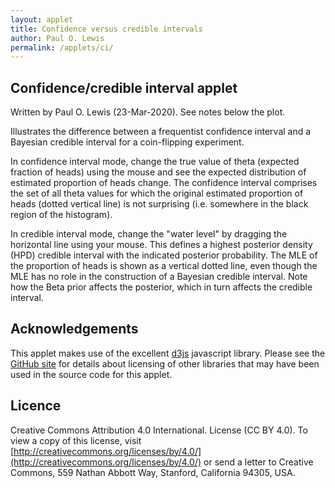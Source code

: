 ```yaml
---
layout: applet
title: Confidence versus credible intervals
author: Paul O. Lewis
permalink: /applets/ci/
---
```

## Confidence/credible interval applet
Written by Paul O. Lewis (23-Mar-2020). See notes below the plot.

Illustrates the difference between a frequentist confidence interval and a Bayesian 
credible interval for a coin-flipping experiment.

In confidence interval mode, change the true value of theta (expected fraction of heads) 
using the mouse and see the expected distribution of estimated proportion of heads change. 
The confidence interval comprises the set of all theta values for which the original estimated
proportion of heads (dotted vertical line) is not surprising (i.e. somewhere in the black 
region of the histogram).

In credible interval mode, change the "water level" by dragging the horizontal line using 
your mouse. This defines a highest posterior density (HPD) credible interval with the
indicated posterior probability. The MLE of the proportion of heads is shown as a vertical
dotted line, even though the MLE has no role in the construction of a Bayesian credible interval.
Note how the Beta prior affects the posterior, which in turn affects the credible interval.

<div id="arbitrary"></div>
<div id="details"></div>
<script type="text/javascript">
    // written by Paul O. Lewis 23-Mar-2020

    // width and height of svg
    var w = 1000;
    var h = 600;
    var padding = 80;

    var confidence_interval = true;
    var CI_left_bound = 0.0;
    var CI_right_bound = 1.0;

    // data and parameters
    var nheads = 25;
    var nflips = 50;
    var mle = 1.0*nheads/nflips;
    var slider_theta = mle;
    var slider_waterlevel = 0.5;
    var prior_a = 1.0;
    var prior_b = 1.0;

    // plotting-related
    var brickred = "#B82E2E";
    var xmax = 1.0;
    var ymax = 1.0;
    var epsilon = 0.001;
    var nsegments = 500;
    var histdata = [];
    var posterior_data = [];
    var credible_interval_data = [];
    var lower_credible = 0.0;
    var upper_credible = 1.0;
    var credible_interval_size = 0.0;

    // axes labels
    var axis_label_height = 12;
    var axis_label_height_pixels = axis_label_height + "px";

    // param labels
    var param_text_height = 18;
    var param_text_height_pixels = param_text_height + "px";

    // Select DIV element already created (see above) to hold SVG
    var plot_div = d3.select("div#arbitrary");

    // Create SVG element
    var svg = plot_div.append("svg")
        .attr("width", w)
        .attr("height", h);

    // Create background rectangle used to capture drag events
    var bounding_rect = svg.append("rect")
        .attr("x", 0)
        .attr("y", 0)
        .attr("width", w)
        .attr("height", h)
        .attr("fill", "white");

    // Function that calculates the probability of y heads in n flips given p
    function likelihood(y, n, p) {
        var ln_coeff = log_gamma(n+1) - log_gamma(y+1) - log_gamma(n-y+1);
        var ln_prob = ln_coeff + y*Math.log(p) + (n-y)*Math.log(1-p);
        return Math.exp(ln_prob);
    }

    // Returns cumulative probability of h >= nheads (assumes q < nheads/nflips)
    function calcRightTail(q) {
        var h = nheads;
        var like = likelihood(h, nflips, q);
        var cumlike = like;
        h += 1;
        while (h <= nflips) {
            like = likelihood(h, nflips, q);
            cumlike += like;
            h += 1;
            }
        return cumlike;
        }

    // Returns cumulative probability of h <= nheads (assumes q > nheads/nflips)
    function calcLeftTail(q) {
        var h = nheads;
        var like = likelihood(h, nflips, q);
        var cumlike = like;
        h -= 1;
        while (h >= 0) {
            like = likelihood(h, nflips, q);
            cumlike += like;
            h -= 1;
            }
        return cumlike;
        }

    // Given bracket provided, find theta value that comes closes to target water level
    function optimizeConfidenceBound(qlow, qhigh, target, right_tail) {
        var qlower = qlow;
        var qhigher = qhigh;
        var q = (qlower + qhigher)/2.0;
        var p = (right_tail ? calcRightTail(q) : calcLeftTail(q));
        var tol = 0.001;
        var niters = 0;
        var max_iters = 100;
        var diff = Math.abs(p - target);
        while (diff > tol) {
            if (right_tail) {
                // choosing q so that right tail area equals target
                if (p < target) {
                    // q too low
                    qlower = q;
                    q = (q + qhigher)/2.0;
                    p = calcRightTail(q);
                    }
                else {
                    // q too high
                    qhigher = q;
                    q = (qlower + q)/2.0;
                    p = calcRightTail(q);
                    }
                diff = Math.abs(p - target);
                }
            else {
                // choosing q so that left tail area equals target
                if (p > target) {
                    // q too low
                    qlower = q;
                    q = (q + qhigher)/2.0;
                    p = calcLeftTail(q);
                    }
                else {
                    // q too high
                    qhigher = q;
                    q = (qlower + q)/2.0;
                    p = calcLeftTail(q);
                    }
                diff = Math.abs(p - target);
                }
            niters++;
            if (niters > max_iters) {
                console.log("^^^^^ niters > max_iters in optimizeConfidenceBound ^^^^^");
                return q;
                }
            }
        return q;
        }

    CI_left_bound = optimizeConfidenceBound(0.0, mle, 0.025, true);
    CI_right_bound = optimizeConfidenceBound(mle, 1.0, 0.025, false);

    // Function that calculates the probability of y heads in n flips given p
    function posterior(y, n, a, b, p) {
        var ln_coeff = log_gamma(n+a+b+1) - log_gamma(y+a+1) - log_gamma(n-y+b+1);
        var ln_prob = ln_coeff + (y+a-1)*Math.log(p) + (n-y+b-1)*Math.log(1-p);
        return Math.exp(ln_prob);
    }

    //ymax = likelihood(0, nflips, epsilon);
    ymax = 1.5*likelihood(nheads, nflips, nheads/nflips);

    // Create scale for X axis
    var xscale = d3.scaleLinear()
        .domain([0, xmax])
        .range([padding, w - padding]);

    // Create scale for Y axis
    var yscale = d3.scaleLinear()
        .domain([0, ymax])
        .range([h - padding, padding]);

    // Create scale for drawing line segments
    var line_scale = d3.scaleBand()
        .domain(d3.range(nsegments+1))
        .range(xscale.domain());

    // Given bracket provided, find theta value that comes closes to target water level
    function optimizeThetaForWaterLevel(qlow, qhigh, target) {
        var qupper = qhigh;
        var pupper = posterior(nheads, nflips, prior_a, prior_b, qupper);
        var qlower = qlow;
        var plower = posterior(nheads, nflips, prior_a, prior_b, qlower);
        var increasing = (pupper > plower ? true : false);
        var decreasing = !increasing;
        var max_iter = 100;
        var tol = 0.0001;
        var q = (qlower + qupper)/2.;
        var p = posterior(nheads, nflips, prior_a, prior_b, q);
        var iter = 0;
        var diff = Math.abs(p - target);
        while (diff > tol) {
            iter += 1;
            if (iter > max_iter) {
                console.log("^^^^^ reached max_iter in optimizeThetaForWaterLevel ^^^^^");
                return {"theta":q, "density":p};
                }
            var optimum_above_q = ((increasing && p < target) || (decreasing && p > target));
            if (optimum_above_q) {
                // optimum above q because (q,qupper) brackets target
                qlower = q;
                q = (q + qupper)/2.;
                p = posterior(nheads, nflips, prior_a, prior_b, q);
                }
            else {
                // optimum below q because (qlower,q) brackets target
                qupper = q;
                q = (qlower + q)/2.;
                p = posterior(nheads, nflips, prior_a, prior_b, q);
                }
            diff = Math.abs(p - target);
            }

        return {"theta":q, "density":p};
        }

    // Function that recalculates the rectangles making up the histogram
    // and lines making up posterior density curve
    function recalcPlotData() {
        if (confidence_interval) {
            histdata = [];
            var cumprob_p = 0.0;
            for (var y = 0; y <= nflips; y++) {
                var p = 1.0*y/nflips;
                var prob_p = likelihood(y, nflips, slider_theta);
                cumprob_p += prob_p;
                histdata.push({'p':p, 'probp':prob_p, 'cumprobp':cumprob_p});
                }
            }
        else {
            posterior_data = [];
            credible_interval_data = [];
            var prev_theta = line_scale(0);
            var prev_density = 0.0;
            var last_included_i = 0;
            for (var i = 1; i < nsegments; i++) {
                var theta = line_scale(i);
                // calculate posterior for theta corresponding to this segment
                var density = posterior(nheads, nflips, prior_a, prior_b, theta);
                posterior_data.push({'x':theta, 'y':density});
                if (density >= slider_waterlevel) {
                    if (credible_interval_data.length == 0) {
                        // first element in credible_interval_data should comes as close as possible to slider_waterlevel
                        var closest = optimizeThetaForWaterLevel(prev_theta, theta, slider_waterlevel);
                        credible_interval_data.push({'x':closest.theta, 'y':0.0});
                        credible_interval_data.push({'x':closest.theta, 'y':closest.density});
                        }
                    else
                        credible_interval_data.push({'x':theta, 'y':density});
                    last_included_i = i;
                    }
                prev_theta = theta;
                prev_density = density;
                }

            if (credible_interval_data.length > 0) {
                // add one more element to credible_interval_data that comes as close as possible to slider_waterlevel
                prev_theta =  line_scale(last_included_i);
                prev_density = posterior(nheads, nflips, prior_a, prior_b, prev_theta);
                theta =  line_scale(last_included_i+1);
                density = posterior(nheads, nflips, prior_a, prior_b, theta);
                closest = optimizeThetaForWaterLevel(prev_theta, theta, slider_waterlevel);
                credible_interval_data.push({'x':closest.theta, 'y':closest.density});
                credible_interval_data.push({'x':closest.theta, 'y':0.0});
            }

            credible_interval_size = 0.0;
            if (credible_interval_data.length > 0) {
                lower_credible = credible_interval_data[0].x;
                upper_credible = credible_interval_data[credible_interval_data.length-1].x;
                credible_interval_size = incBeta(upper_credible, prior_a + nheads, prior_b + nflips - nheads);
                credible_interval_size -= incBeta(lower_credible, prior_a + nheads, prior_b + nflips - nheads);
                }
            }
    }
    recalcPlotData();

    // ###########################################################################
    // ############################## posterior ##################################
    // ###########################################################################

    // Create path representing density curve
    var lineFunc = d3.line()
        .x(function(d) {return xscale(d.x);})
        .y(function(d) {return yscale(d.y);});

    var hpc = svg.append("path")
            .attr("id", "hpc")
            .attr("d", lineFunc(credible_interval_data))
            .attr("fill", "lavender")
            .attr("stroke", "none")
            .style("pointer-events", "none")   // don't want line intercepting drag events
            .attr("visibility", "hidden");

    var posterior_density = svg.append("path")
            .attr("id", "posterior")
            .attr("d", lineFunc(posterior_data))
            .attr("fill", "none")
            .attr("stroke", brickred)
            .attr("stroke-width", 2)
            .style("pointer-events", "none")   // don't want line intercepting drag events
            .attr("visibility", "hidden");

    // ###########################################################################
    // ############################## histogram ##################################
    // ###########################################################################

    var ci_box = svg.append("rect")
        .attr("id", "ci-box")
        .attr("x", xscale(CI_left_bound))
        .attr("y", yscale(ymax))
        .attr("width", xscale(CI_right_bound) - xscale(CI_left_bound))
        .attr("height", yscale(0)- yscale(ymax) )
        .attr("fill", "lavender")
        .style("pointer-events", "none")   // don't want line intercepting drag events
        .attr("visibility", "visible");

    var histogram = svg.append("g")
        .attr("id", "histogram");
    histogram.selectAll("line.histbar")
        .data(histdata)
        .enter()
        .append("line")
        .attr("class","histbar")
        .attr("x1", function(d) {return xscale(d.p);})
        .attr("y1", function(d) {return yscale(0);})
        .attr("x2", function(d) {return xscale(d.p);})
        .attr("y2", function(d) {return yscale(d.probp);})
        .attr("stroke", function(d) {
            var stroke_color = "black";
            if ((d.cumprobp < 0.025) || (d.cumprobp > 0.975))
                stroke_color = brickred;
            return stroke_color;
            })
        .attr("stroke-width", xscale(1./nflips)-xscale(0))
        .style("pointer-events", "none")   // don't want line intercepting drag events
        .attr("visibility", "visible");

    var mle_line = svg.append("line")
        .attr("id", "mle")
        .attr("x1", xscale(mle))
        .attr("y1", yscale(0))
        .attr("x2", xscale(mle))
        .attr("y2", yscale(ymax))
        .attr("stroke", "black")
        .attr("stroke-width", 2)
        .attr("stroke-dasharray", "2,2,2")
        .attr("visibility", "visible");

    var slider_line = svg.append("line")
        .attr("id", "slider")
        .attr("x1", xscale(slider_theta))
        .attr("y1", yscale(0))
        .attr("x2", xscale(slider_theta))
        .attr("y2", yscale(ymax))
        .attr("stroke", "gray")
        .attr("visibility", "visible");

    // ###########################################################################
    // ############################## density ####################################
    // ###########################################################################

    var water_level = svg.append("line")
        .attr("id", "waterlevel")
        .attr("x1", xscale(0))
        .attr("y1", yscale(slider_waterlevel))
        .attr("x2", xscale(1))
        .attr("y2", yscale(slider_waterlevel))
        .attr("stroke", "gray")
        .attr("visibility", "hidden");

    var lower_bound = svg.append("line")
        .attr("id", "lower-bound")
        .attr("x1", xscale(0.5))
        .attr("y1", yscale(0.0))
        .attr("x2", xscale(0.5))
        .attr("y2", yscale(slider_waterlevel))
        .attr("stroke", "gray")
        .attr("visibility", "hidden");

    var upper_bound = svg.append("line")
        .attr("id", "upper-bound")
        .attr("x1", xscale(0.5))
        .attr("y1", yscale(0.0))
        .attr("x2", xscale(0.5))
        .attr("y2", yscale(slider_waterlevel))
        .attr("stroke", "gray")
        .attr("visibility", "hidden");

    // Create text showing current value of slider_theta
    var theta_text = svg.append("text")
        .attr("id", "vtext")
        .attr("x", 0)
        .attr("y", 0)
        .attr("font-family", "Verdana")
        .attr("font-size", param_text_height_pixels)
        .text("theta = " + d3.format(".5f")(slider_theta));
    CenterTextAroundPoint(theta_text, w/2, h - padding/2);

    // Create x axis
    var xaxis = d3.axisBottom(xscale)
        .ticks(5)
        .tickFormat(d3.format(".2f"));

    // Add x axis to svg
    var gxaxis = svg.append("g")
        .attr("id", "xaxis")
        .attr("class", "axis")
        .attr("transform", "translate(0," + (h - padding) + ")")
        .call(xaxis);

    // Style the x-axis
    svg.selectAll('.axis line, .axis path')
        .style('stroke', 'black')
        .style('fill', 'none')
        .style('stroke-width', '1px')
        .style('shape-rendering', 'crispEdges');
    svg.selectAll('g#xaxis g.tick text')
        .style('font-family', 'Helvetica')
        .style('font-size', axis_label_height_pixels);

    // Create y axis
    var yaxis = d3.axisLeft(yscale)
        .ticks(4)
        .tickFormat(d3.format(".2f"));

    // Add y axis to svg
    var gyaxis = svg.append("g")
        .attr("id", "yaxis")
        .attr("class", "axis")
        .attr("transform", "translate(" + padding + ",0)")
        .call(yaxis);

    // Style the y-axis
    svg.selectAll('.axis line, .axis path')
        .style('stroke', 'black')
        .style('fill', 'none')
        .style('stroke-width', '1px')
        .style('shape-rendering', 'crispEdges');
    svg.selectAll('g#xaxis g.tick text')
        .style('font-family', 'Helvetica')
        .style('font-size', axis_label_height_pixels);

    // ###########################################################################
    // ######################## replotting functions #############################
    // ###########################################################################

    function replotCredible() {
        // show MLE, posterior density, hpc, and water_level
        mle_line.attr("visibility", "visible")
            .attr("x1", xscale(mle))
            .attr("x2", xscale(mle));
        posterior_density.attr("visibility", "visible")
            .attr("d", lineFunc(posterior_data));
        hpc.attr("visibility", "visible")
            .attr("d", lineFunc(credible_interval_data));
        water_level.attr("visibility", "visible")
            .attr("y1", yscale(slider_waterlevel))
            .attr("y2", yscale(slider_waterlevel));
        if (credible_interval_data.length > 0) {
            var xleft = credible_interval_data[0].x;
            lower_bound.attr("visibility", "visible")
                .attr("x1", xscale(xleft))
                .attr("x2", xscale(xleft))
                .attr("y2", yscale(slider_waterlevel));
            var xright = credible_interval_data[credible_interval_data.length-1].x;
            upper_bound.attr("visibility", "visible")
                .attr("x1", xscale(xright))
                .attr("x2", xscale(xright))
                .attr("y2", yscale(slider_waterlevel));
            theta_text.text(d3.format(".1f")(100.0*credible_interval_size) + "% credible interval = (" + d3.format(".3f")(xleft) + ", " + d3.format(".3f")(xright) + ")");
            }
        else {
            lower_bound.attr("visibility", "hidden");
            upper_bound.attr("visibility", "hidden");
            theta_text.text("(drag down to create credible interval)");
            }

        // hide histogram
        ci_box.attr("visibility", "hidden");
        histogram.selectAll("line.histbar").attr("visibility", "hidden");

        // hide slider
        slider_line.attr("visibility", "hidden");
        }

    function replotConfidence() {
        mle_line.attr("visibility", "visible")
            .attr("x1", xscale(mle))
            .attr("x2", xscale(mle));
        ci_box.attr("visibility", "visible")
            .attr("x", xscale(CI_left_bound))
            .attr("width", xscale(CI_right_bound) - xscale(CI_left_bound));
        histogram.selectAll("line.histbar")
            .data(histdata)
            .attr("y2", function(d) {return yscale(d.probp);})
            .attr("visibility", "visible")
            .attr("stroke", function(d) {
                var stroke_color = "black";
                if ((d.cumprobp < 0.025) || (d.cumprobp > 0.975))
                    stroke_color = brickred;
                return stroke_color;
                });
        slider_line
            .attr("x1", xscale(slider_theta))
            .attr("x2", xscale(slider_theta));

        // show slider
        slider_line.attr("visibility", "visible");

        // hide posterior density, hpc, and water_level
        posterior_density.attr("visibility", "hidden");
        water_level.attr("visibility", "hidden");
        hpc.attr("visibility", "hidden");
        lower_bound.attr("visibility", "hidden");
        upper_bound.attr("visibility", "hidden");

        // theta_text shows slider_theta value
        theta_text.text("theta = " + d3.format(".3f")(slider_theta) + " confidence interval = (" + d3.format(".3f")(CI_left_bound) + ", " + d3.format(".3f")(CI_right_bound) + ")");
        }

    function replot(refresh_histogram) {
        rescaleXAxis();
        console.log("xscale.domain() = " + xscale.domain());
        rescaleYAxis();
        recalcPlotData();

        if (refresh_histogram) {
            //calcConfidenceInterval();
            CI_left_bound = optimizeConfidenceBound(0.0, mle, 0.025, true);
            CI_right_bound = optimizeConfidenceBound(mle, 1.0, 0.025, false);

            histogram.selectAll("line.histbar").remove();
            histogram.selectAll("line.histbar")
                .data(histdata)
                .enter()
                .append("line")
                .attr("class","histbar")
                .attr("x1", function(d) {return xscale(d.p);})
                .attr("y1", function(d) {return yscale(0);})
                .attr("x2", function(d) {return xscale(d.p);})
                .attr("y2", function(d) {return yscale(d.probp);})
                .attr("stroke", function(d) {
                    var stroke_color = "black";
                    if ((d.cumprobp < 0.025) || (d.cumprobp > 0.975))
                        stroke_color = brickred;
                    return stroke_color;
                    })
                .attr("stroke-width", xscale(1./nflips) - xscale(0))
                .style("pointer-events", "none")   // don't want line intercepting drag events
                .attr("visibility", "visible");
            }
        if (confidence_interval)
            replotConfidence();
        else
            replotCredible();
        }
    replot(false);

    // ###########################################################################
    // ################################# drag ####################################
    // ###########################################################################

    // Create drag behavior
    var x_at_drag_start = null;
    var y_at_drag_start = null;
    var p_at_drag_start = null;
    var w_at_drag_start = null;
    var drag = d3.drag()
        .on("start", function() {
            x_at_drag_start = d3.event.x;
            y_at_drag_start = d3.event.y;
            p_at_drag_start = slider_theta;
            w_at_drag_start = slider_waterlevel;
            d3.event.sourceEvent.stopPropagation();
            d3.select(this).classed("dragging", true);
        })
        .on("drag", function() {
            if (confidence_interval) {
                // Move slider_line by the amount corresponding to the x-component of the drag
                slider_theta = xscale.invert(xscale(slider_theta) + d3.event.dx);
                if (slider_theta <= epsilon)
                    slider_theta = epsilon;
                else if (slider_theta >= 1.0 - epsilon)
                    slider_theta = 1.0 - epsilon;
                }
            else {
                // Move slider_waterlevel by the amount corresponding to the y-component of the drag
                slider_waterlevel = yscale.invert(yscale(slider_waterlevel) + d3.event.dy);
                if (slider_waterlevel <= epsilon)
                    slider_waterlevel = epsilon;
                }
            recalcPlotData();
            replot(false);
        })
        .on("end", function() {
            d3.select(this).classed("dragging", false);
            recalcPlotData();
            replot(false);
        });

    bounding_rect.call(drag);

    // ###########################################################################
    // ############################## controls ###################################
    // ###########################################################################

    // Function that modifies the domain of xscale
    function rescaleXAxis() {
        //xmax = (nheads == 5 ? 0.4 : 1.0); // 2022-03-08: using 0.4 does not work well for some choices of prior
        xmax = 1.0;
        xscale.domain([0, xmax]);
        gxaxis.call(xaxis);
    }

    // Function that modifies the domain of yscale
    function rescaleYAxis() {
        if (confidence_interval) {
            // just make the yaxis 1.5 times the height of the posterior evaluated at the mle
            ymax = 1.5*likelihood(nheads, nflips, nheads/nflips);
        }
        else {
            // calculate height at peak of posterior density
            if (true) {
                var posterior_mode = 0.5;
                var post_a = prior_a + nheads;
                var post_b = prior_b + nflips - nheads;
                if (post_a > 1 && post_b > 1) {
                   posterior_mode = (post_a - 1)/(post_a + post_b - 2);
                   }
                else if (post_a > post_b) {
                   posterior_mode = 1.0;
                   }
                ymax = posterior(nheads, nflips, prior_a, prior_b, posterior_mode);
                }
            else {
                // just make the yaxis 1.5 tines the height of the posterior evaluated at the mle
                ymax = 1.5*posterior(nheads, nflips, prior_a, prior_b, nheads/nflips);
                }
        }

        if (slider_waterlevel < 0.0)
            slider_waterlevel = ymax;

        // reset domain of yscale
        yscale.domain([0, ymax]);
        gyaxis.call(yaxis);
    }

    var details_div = d3.select("div#details").attr("class", "detailsbox");

    // Prior dropdowns
    var prior_a_choices = ["1", "2", "10", "100"];
    addStringDropdown(details_div, "priora-dropdown", "shape 1", prior_a_choices, 0, function() {
        var selected_index = d3.select(this).property('selectedIndex');
        prior_a = parseFloat(prior_a_choices[selected_index]);
        slider_waterlevel = -1;
        replot(false);
        });
    d3.select("select#priora-dropdown").property("disabled", true);

    var prior_b_choices = ["1", "2", "10", "100"];
    addStringDropdown(details_div, "priorb-dropdown", "shape 2", prior_b_choices, 0, function() {
        var selected_index = d3.select(this).property('selectedIndex');
        prior_b = parseFloat(prior_b_choices[selected_index]);
        slider_waterlevel = -1;
        replot(false);
        });
    d3.select("select#priorb-dropdown").property("disabled", true);

    // Data dropdowns
    var data_choices = ["5/100", "25/50", "50/100"];
    addStringDropdown(details_div, "data-dropdown", "no. heads/no. flips", data_choices, 1, function() {
        var selected_index = d3.select(this).property('selectedIndex');
        var item = data_choices[selected_index];
        if (item == "25/50") {
            nheads = 25;
            nflips = 50;
            }
        else if (item == "50/100") {
            nheads = 50;
            nflips = 100;
            }
        else if (item == "5/100") {
            nheads = 5;
            nflips = 100;
            }
        else {
            nheads = 25;
            nflips = 50;
            };
        mle = 1.0*nheads/nflips;
        slider_theta = mle;
        replot(true);
        });

    // Interval type radio buttons
    addRadioButtons(details_div, "confidence-interval-checkbox", "Confidence interval", ["confidence", "credible"], "confidence", "Interval", function() {
        confidence_interval = ("confidence" == d3.select(this).attr('value'));
        if (confidence_interval) {
            slider_theta = mle;
            d3.select("select#priora-dropdown").property("disabled", true);
            d3.select("select#priorb-dropdown").property("disabled", true);
            }
        else {
            slider_waterlevel = -1;
            d3.select("select#priora-dropdown").property("disabled", false);
            d3.select("select#priorb-dropdown").property("disabled", false);
            }
        replot(true);
        });
</script>

## Acknowledgements

This applet makes use of the excellent [d3js](https://d3js.org/) javascript library.
Please see the [GitHub site](https://github.com/plewis/plewis.github.io/tree/master/assets/js) for details about licensing of other libraries that may have been used in the source code for this applet.

## Licence

Creative Commons Attribution 4.0 International.
License (CC BY 4.0). To view a copy of this license, visit
[http://creativecommons.org/licenses/by/4.0/](http://creativecommons.org/licenses/by/4.0/) or send a letter to Creative Commons, 559
Nathan Abbott Way, Stanford, California 94305, USA.
